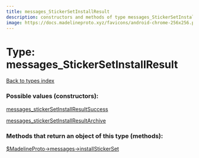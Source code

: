 ```yaml
---
title: messages_StickerSetInstallResult
description: constructors and methods of type messages_StickerSetInstallResult
image: https://docs.madelineproto.xyz/favicons/android-chrome-256x256.png
---
```

# Type: messages\_StickerSetInstallResult  
[Back to types index](index.md)



### Possible values (constructors):

[messages\_stickerSetInstallResultSuccess](../constructors/messages_stickerSetInstallResultSuccess.md)  

[messages\_stickerSetInstallResultArchive](../constructors/messages_stickerSetInstallResultArchive.md)  



### Methods that return an object of this type (methods):

[$MadelineProto->messages->installStickerSet](../methods/messages_installStickerSet.md)  




